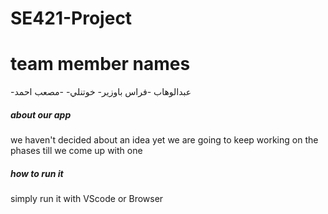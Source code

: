 # SE421-Project
 <h1>team member names</h1>

<p>-عبدالوهاب 
-فراس باوزير-
خوتنلي-
-مصعب احمد</p>

<h5> about our app</h5>

<p> we haven't decided about an idea yet we are going to keep working on the phases till
we come up with one </p>

<h5> how to run it </h5>
<p> simply run it with VScode or Browser </P>
